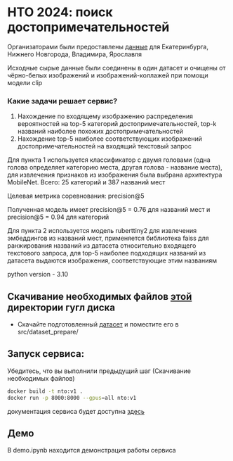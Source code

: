# НТО 2024: поиск достопримечательностей

Организаторами были предоставлены [данные](https://drive.google.com/drive/folders/1PxJu74vRjOGFydjSgQr_Z7DqmRC1gvX9?usp=sharing) для Екатеринбурга, Нижнего Новгорода, Владимира, Ярославля

Исходные сырые данные были соединены в один датасет и очищены от чёрно-белых изображений и изображений-коллажей при помощи модели clip 

### Какие задачи решает сервис?

1. Нахождение по входящему изображению распределения вероятностей на top-5 категорий достопримечательностей, 
top-k названий наиболее похожих достопримечательностей
2. Нахождение top-5 наиболее соответствующих изображений достопримечательностей на входящий текстовый запрос

Для пункта 1 используется классификатор с двумя головами (одна голова определяет категорию места, другая голова - название места),
для извлечения признаков из изображения была выбрана архитектура MobileNet. Всего:  25 категорий и 387 названий мест

Целевая метрика соревнования: precision@5

Полученная модель имеет precision@5 = 0.76 для названий мест и precision@5 = 0.94 для категорий


Для пункта 2 используется модель ruberttiny2 для извлечения эмбеддингов из названий мест, применяется библиотека faiss 
для ранжирования названий из датасета относительно входящего текстового запроса, для top-5 наиболее подходящих названий из датасета
выдаются изображения, соответствующие этим названиям


python version - 3.10

## Скачивание необходимых файлов [этой](https://drive.google.com/drive/folders/1NWGmIqbgzb2MQ9ad3PBifPaqbAaSR598?usp=sharing) директории гугл диска 

* Скачайте подготовленный [датасет](https://drive.google.com/file/d/1kVz-R1svwvo8Y8PDpvI5UjYNNL8ISBcu/view?usp=sharing) и поместите его в src/dataset_prepare/


## __Запуск сервиса__:

Убедитесь, что вы выполнили предыдущий шаг (Скачивание необходимых файлов)

```sh
docker build -t nto:v1 .
docker run -p 8000:8000 --gpus=all nto:v1
```

документация сервиса будет доступна [здесь](http://0.0.0.0:8000/docs)

## Демо

В demo.ipynb находится демонстрация работы сервиса